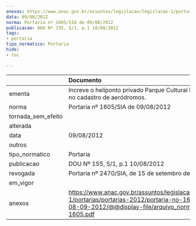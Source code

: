 ```yaml
---
anexos: https://www.anac.gov.br/assuntos/legislacao/legislacao-1/portarias/portarias-2012/portaria-no-1605-sia-de-08-09-2012/@@display-file/arquivo_norma/PA2012-1605.pdf
data: 09/08/2012
norma: Portaria nº 1605/SIA de 09/08/2012
publicacao: DOU Nº 155, S/1, p.1 10/08/2012
tags:
- portaria
tipo_normatico: Portaria
hide: 
- toc 
 
---
```


|                    | Documento                                                                                                                                                         |
|:-------------------|:------------------------------------------------------------------------------------------------------------------------------------------------------------------|
| ementa             | Increve o heliponto privado Parque Cultural Paulista (SP) no cadastro de aeródromos.                                                                              |
| norma              | Portaria nº 1605/SIA de 09/08/2012                                                                                                                                |
| tornada_sem_efeito |                                                                                                                                                                   |
| alterada           |                                                                                                                                                                   |
| data               | 09/08/2012                                                                                                                                                        |
| outros             |                                                                                                                                                                   |
| tipo_normatico     | Portaria                                                                                                                                                          |
| publicacao         | DOU Nº 155, S/1, p.1 10/08/2012                                                                                                                                   |
| revogada           | Portaria nº 2470/SIA, de 15 de setembro de 2016.                                                                                                                  |
| em_vigor           |                                                                                                                                                                   |
| anexos             | https://www.anac.gov.br/assuntos/legislacao/legislacao-1/portarias/portarias-2012/portaria-no-1605-sia-de-08-09-2012/@@display-file/arquivo_norma/PA2012-1605.pdf |